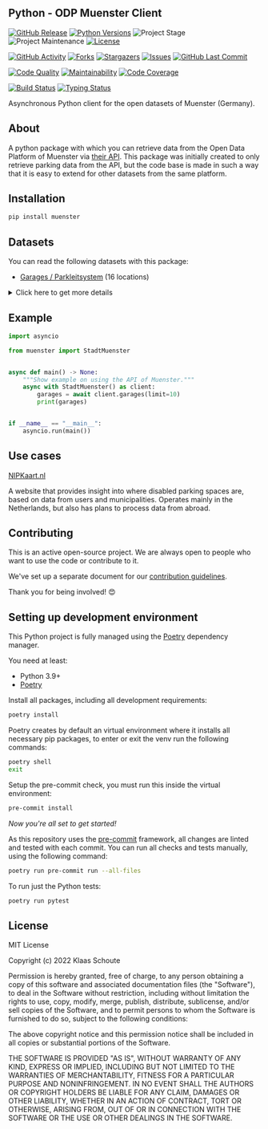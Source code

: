 ## Python - ODP Muenster Client

<!-- PROJECT SHIELDS -->
[![GitHub Release][releases-shield]][releases]
[![Python Versions][python-versions-shield]][pypi]
![Project Stage][project-stage-shield]
![Project Maintenance][maintenance-shield]
[![License][license-shield]](LICENSE)

[![GitHub Activity][commits-shield]][commits-url]
[![Forks][forks-shield]][forks-url]
[![Stargazers][stars-shield]][stars-url]
[![Issues][issues-shield]][issues-url]
[![GitHub Last Commit][last-commit-shield]][commits-url]

[![Code Quality][code-quality-shield]][code-quality]
[![Maintainability][maintainability-shield]][maintainability-url]
[![Code Coverage][codecov-shield]][codecov-url]

[![Build Status][build-shield]][build-url]
[![Typing Status][typing-shield]][typing-url]

Asynchronous Python client for the open datasets of Muenster (Germany).

## About

A python package with which you can retrieve data from the Open Data Platform of Muenster via [their API][api]. This package was initially created to only retrieve parking data from the API, but the code base is made in such a way that it is easy to extend for other datasets from the same platform.

## Installation

```bash
pip install muenster
```

## Datasets

You can read the following datasets with this package:

- [Garages / Parkleitsystem][garages] (16 locations)

<details>
    <summary>Click here to get more details</summary>

### Garages

Parameters:

- **limit** (default: 10) - How many results you want to retrieve.

| Variable | Type | Description |
| :------- | :--- | :---------- |
| `name` | string | The name of the garage |
| `status` | string | The status of the garage |
| `parking_type` | string | The type of parking of the garage (**Parkplatz** or **Parkhaus**) |
| `free_space` | integer | The free space of the garage |
| `total_capacity` | integer | The total capacity of the garage |
| `availability_pct` | float | The availability percentage of the garage |
| `url` | string | The URL with more information of the garage |
| `longitude` | float | The longitude of the garage |
| `latitude` | float | The latitude of the garage |
</details>

## Example

```python
import asyncio

from muenster import StadtMuenster


async def main() -> None:
    """Show example on using the API of Muenster."""
    async with StadtMuenster() as client:
        garages = await client.garages(limit=10)
        print(garages)


if __name__ == "__main__":
    asyncio.run(main())
```

## Use cases

[NIPKaart.nl][nipkaart]

A website that provides insight into where disabled parking spaces are, based
on data from users and municipalities. Operates mainly in the Netherlands, but
also has plans to process data from abroad.

## Contributing

This is an active open-source project. We are always open to people who want to
use the code or contribute to it.

We've set up a separate document for our
[contribution guidelines](CONTRIBUTING.md).

Thank you for being involved! :heart_eyes:

## Setting up development environment

This Python project is fully managed using the [Poetry][poetry] dependency
manager.

You need at least:

- Python 3.9+
- [Poetry][poetry-install]

Install all packages, including all development requirements:

```bash
poetry install
```

Poetry creates by default an virtual environment where it installs all
necessary pip packages, to enter or exit the venv run the following commands:

```bash
poetry shell
exit
```

Setup the pre-commit check, you must run this inside the virtual environment:

```bash
pre-commit install
```

*Now you're all set to get started!*

As this repository uses the [pre-commit][pre-commit] framework, all changes
are linted and tested with each commit. You can run all checks and tests
manually, using the following command:

```bash
poetry run pre-commit run --all-files
```

To run just the Python tests:

```bash
poetry run pytest
```

## License

MIT License

Copyright (c) 2022 Klaas Schoute

Permission is hereby granted, free of charge, to any person obtaining a copy
of this software and associated documentation files (the "Software"), to deal
in the Software without restriction, including without limitation the rights
to use, copy, modify, merge, publish, distribute, sublicense, and/or sell
copies of the Software, and to permit persons to whom the Software is
furnished to do so, subject to the following conditions:

The above copyright notice and this permission notice shall be included in all
copies or substantial portions of the Software.

THE SOFTWARE IS PROVIDED "AS IS", WITHOUT WARRANTY OF ANY KIND, EXPRESS OR
IMPLIED, INCLUDING BUT NOT LIMITED TO THE WARRANTIES OF MERCHANTABILITY,
FITNESS FOR A PARTICULAR PURPOSE AND NONINFRINGEMENT. IN NO EVENT SHALL THE
AUTHORS OR COPYRIGHT HOLDERS BE LIABLE FOR ANY CLAIM, DAMAGES OR OTHER
LIABILITY, WHETHER IN AN ACTION OF CONTRACT, TORT OR OTHERWISE, ARISING FROM,
OUT OF OR IN CONNECTION WITH THE SOFTWARE OR THE USE OR OTHER DEALINGS IN THE
SOFTWARE.

[api]: https://opendata.stadt-muenster.de
[garages]: https://opendata.stadt-muenster.de/dataset/parkleitsystem-parkhausbelegung-aktuell
[nipkaart]: https://www.nipkaart.nl

<!-- MARKDOWN LINKS & IMAGES -->
[build-shield]: https://github.com/klaasnicolaas/python-muenster/actions/workflows/tests.yaml/badge.svg
[build-url]: https://github.com/klaasnicolaas/python-muenster/actions/workflows/tests.yaml
[code-quality-shield]: https://img.shields.io/lgtm/grade/python/g/klaasnicolaas/python-muenster.svg?logo=lgtm&logoWidth=18
[code-quality]: https://lgtm.com/projects/g/klaasnicolaas/python-muenster/context:python
[commits-shield]: https://img.shields.io/github/commit-activity/y/klaasnicolaas/python-muenster.svg
[commits-url]: https://github.com/klaasnicolaas/python-muenster/commits/main
[codecov-shield]: https://codecov.io/gh/klaasnicolaas/python-muenster/branch/main/graph/badge.svg?token=jTIsaqV5x0
[codecov-url]: https://codecov.io/gh/klaasnicolaas/python-muenster
[forks-shield]: https://img.shields.io/github/forks/klaasnicolaas/python-muenster.svg
[forks-url]: https://github.com/klaasnicolaas/python-muenster/network/members
[issues-shield]: https://img.shields.io/github/issues/klaasnicolaas/python-muenster.svg
[issues-url]: https://github.com/klaasnicolaas/python-muenster/issues
[license-shield]: https://img.shields.io/github/license/klaasnicolaas/python-muenster.svg
[last-commit-shield]: https://img.shields.io/github/last-commit/klaasnicolaas/python-muenster.svg
[maintenance-shield]: https://img.shields.io/maintenance/yes/2022.svg
[maintainability-shield]: https://api.codeclimate.com/v1/badges/1b4ebe208e72d8f467f9/maintainability
[maintainability-url]: https://codeclimate.com/github/klaasnicolaas/python-muenster/maintainability
[project-stage-shield]: https://img.shields.io/badge/project%20stage-experimental-yellow.svg
[pypi]: https://pypi.org/project/muenster/
[python-versions-shield]: https://img.shields.io/pypi/pyversions/muenster
[typing-shield]: https://github.com/klaasnicolaas/python-muenster/actions/workflows/typing.yaml/badge.svg
[typing-url]: https://github.com/klaasnicolaas/python-muenster/actions/workflows/typing.yaml
[releases-shield]: https://img.shields.io/github/release/klaasnicolaas/python-muenster.svg
[releases]: https://github.com/klaasnicolaas/python-muenster/releases
[stars-shield]: https://img.shields.io/github/stars/klaasnicolaas/python-muenster.svg
[stars-url]: https://github.com/klaasnicolaas/python-muenster/stargazers

[poetry-install]: https://python-poetry.org/docs/#installation
[poetry]: https://python-poetry.org
[pre-commit]: https://pre-commit.com
